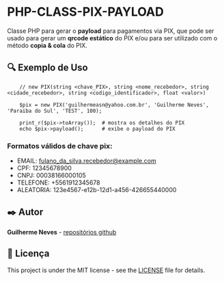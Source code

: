# PHP-CLASS-PIX-PAYLOAD

Classe PHP para gerar o **payload** para pagamentos via PIX, que pode ser usado para gerar um **qrcode estático** do PIX e/ou para ser utilizado com o método **copia & cola** do PIX.

## 🔍 Exemplo de Uso

```
    // new PIX(string <chave_PIX>, string <nome_recebedor>, string <cidade_recebedor>, string <codigo_identificador>, float <valor>)
    
    $pix = new PIX('guilhermeasn@yahoo.com.br', 'Guilherme Neves', 'Paraiba do Sul', 'TEST', 100);

    print_r($pix->toArray());  # mostra os detalhes do PIX
    echo $pix->payload();      # exibe o payload do PIX
```

### Formatos válidos de chave pix:

 - EMAIL: fulano_da_silva.recebedor@example.com
 - CPF: 12345678900
 - CNPJ: 00038166000105
 - TELEFONE: +5561912345678
 - ALEATORIA: 123e4567-e12b-12d1-a456-426655440000

## ✒️ Autor

  **Guilherme Neves** - [repositórios github](https://github.com/guilhermeasn/)

## 📄 Licença

This project is under the MIT license - see the [LICENSE](https://github.com/guilhermeasn/CRUD-HTTP/blob/master/LICENSE) file for details.
